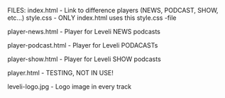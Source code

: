 FILES: 
index.html - Link to difference players (NEWS, PODCAST, SHOW, etc...)
style.css - ONLY index.html uses this style.css -file

player-news.html - Player for Leveli NEWS podcasts

player-podcast.html - Player for Leveli PODACASTs

player-show.html - Player for Leveli SHOW podcasts
	
player.html - TESTING, NOT IN USE!

leveli-logo.jpg - Logo image in every track
